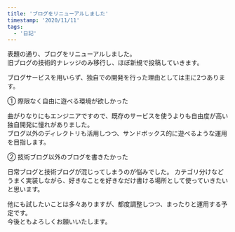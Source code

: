 ```yaml
---
title: 'ブログをリニューアルしました'
timestamp: '2020/11/11'
tags:
  - '日記'
---
```


表題の通り、ブログをリニューアルしました。  
旧ブログの技術的ナレッジのみ移行し、ほぼ新規で投稿していきます。

ブログサービスを用いらず、独自での開発を行った理由としては主に2つあります。

① 際限なく自由に遊べる環境が欲しかった

曲がりなりにもエンジニアですので、既存のサービスを使うよりも自由度が高い独自開発に憧れがありました。  
ブログ以外のディレクトリも活用しつつ、サンドボックス的に遊べるような運用を目指します。 

② 技術ブログ以外のブログを書きたかった

日常ブログと技術ブログが混じってしまうのが悩みでした。
カテゴリ分けなどうまく実装しながら、好きなことを好きなだけ書ける場所として使っていきたいと思います。

他にも試したいことは多々ありますが、都度調整しつつ、まったりと運用する予定です。  
今後ともよろしくお願いいたします。
